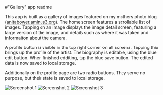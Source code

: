 #"Gallery" app readme

This app is built as a gallery of images featured on my mothers photo blog ([anitabower.aminus3.org](https://anitabower.aminus3.com)).
The home screen features a scrollable list of images. Tapping on an image displays the image detail screen, featuring a large version of the image, and details such as where it was taken and informaiton about the camera.

A profile button is visible in the top right corner on all screens. Tapping this brings up the profile of the artist. The biography is editable, using the blue edit button. When finished edditing, tap the blue save button. The edited data is now saved to local storage.

Additionally on the profile page are two radio buttons. They serve no purpose, but their state is saved to local storage.

![Screenshot 1](screenshot1.png)
![Screenshot 2](screenshot2.png)
![Screenshot 3](screenshot3.png)